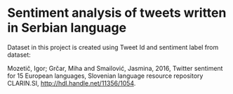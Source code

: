 # Sentiment analysis of tweets written in Serbian language

Dataset in this project is created using Tweet Id and sentiment label from dataset:

Mozetič, Igor; Grčar, Miha and Smailović, Jasmina, 2016, 
  Twitter sentiment for 15 European languages, Slovenian language resource repository CLARIN.SI, 
  http://hdl.handle.net/11356/1054.

